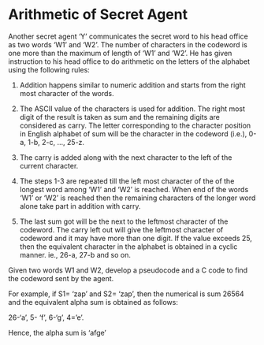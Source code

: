 # Arithmetic of Secret Agent

Another secret agent ‘Y’ communicates the secret word to his head office as two words
‘W1’ and ‘W2’. The number of characters in the codeword is one more than the
maximum of length of ‘W1’ and ‘W2’. He has given instruction to his head office to do
arithmetic on the letters of the alphabet using the following rules:

1. Addition happens similar to numeric addition and starts from the right most
character of the words.

2. The ASCII value of the characters is used for addition. The right most digit of the
result is taken as sum and the remaining digits are considered as carry. The letter
corresponding to the character position in English alphabet of sum will be the
character in the codeword (i.e.), 0-a, 1-b, 2-c, …, 25-z.

3. The carry is added along with the next character to the left of the current
character.

4. The steps 1-3 are repeated till the left most character of the of the longest word
among ‘W1’ and ‘W2’ is reached. When end of the words ‘W1’ or ‘W2’ is
reached then the remaining characters of the longer word alone take part in
addition with carry.

5. The last sum got will be the next to the leftmost character of the codeword. The
carry left out will give the leftmost character of codeword and it may have more
than one digit. If the value exceeds 25, then the equivalent character in the
alphabet is obtained in a cyclic manner. ie., 26-a, 27-b and so on.

Given two words W1 and W2, develop a pseudocode and a C code to find the codeword
sent by the agent.

For example, if S1= ‘zap’ and S2= ‘zap’, then the numerical is sum 26564 and the
equivalent alpha sum is obtained as follows:

26-‘a’, 5- ‘f’, 6-‘g’, 4=’e’.

Hence, the alpha sum is ‘afge’
